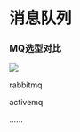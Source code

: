# 消息队列

### MQ选型对比
![](https://github.com/MarchNineteen/spring-example/blob/master/spring-example-mq/src/main/resources/static/MQ选型对比.png)


rabbitmq

activemq

......